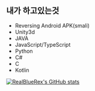 ## 내가 하고있는것

- Reversing Android APK(smali)
- Unity3d
- JAVA
- JavaScript/TypeScript
- Python
- C#
- C
- Kotlin

[![RealBlueRex's GitHub stats](https://github-readme-stats.vercel.app/api?username=RealBlueRex&show_icons=true&theme=dracula)](https://github.com/anuraghazra/github-readme-stats)
